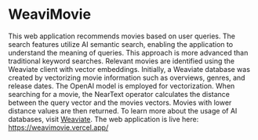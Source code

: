 # WeaviMovie

This web application recommends movies based on user queries. The search features utilize AI semantic search, enabling the application to understand the meaning of queries. This approach is more advanced than traditional keyword searches. Relevant movies are identified using the Weaviate client with vector embeddings. Initially, a Weaviate database was created by vectorizing movie information such as overviews, genres, and release dates. The OpenAI model is employed for vectorization. When searching for a movie, the NearText operator calculates the distance between the query vector and the movies vectors. Movies with lower distance values are then returned. To learn more about the usage of AI databases, visit [Weaviate](https://weaviate.io/).
The web application is live here: https://weavimovie.vercel.app/
